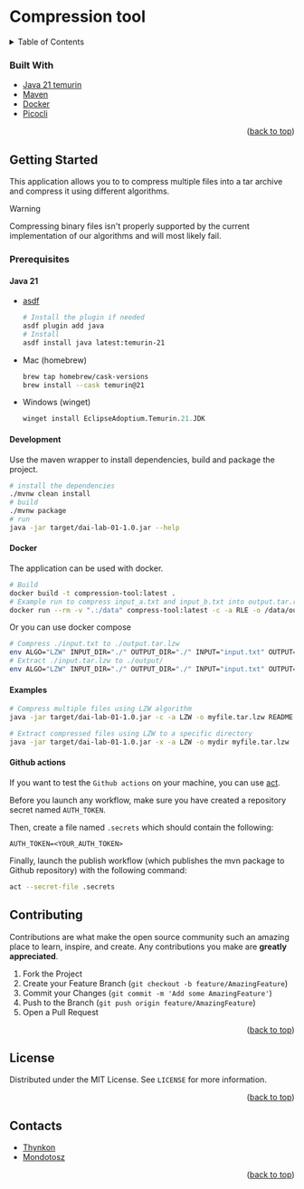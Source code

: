 # Compression tool

<a name="readme-top"></a>

<details>
  <summary>Table of Contents</summary>
  <ol>
    <li>
        <a href="#built-with">Built With</a>
    </li>
    <li>
      <a href="#getting-started">Getting Started</a>
      <ul>
        <li><a href="#prerequisites">Prerequisites</a></li>
        <li><a href="#development">Development</a></li>
        <li><a href="#docker">Docker</a></li>
        <li><a href="#examples">Examples</a></li>
      </ul>
    </li>
    <li><a href="#license">License</a></li>
    <li><a href="#contacts">Contacts</a></li>
  </ol>
</details>

### Built With

- [Java 21 temurin][java]
- [Maven][maven]
- [Docker][docker]
- [Picocli][picocli]

<p align="right">(<a href="#readme-top">back to top</a>)</p>

<!-- GETTING STARTED -->

## Getting Started

This application allows you to to compress multiple files into a tar archive and
compress it using different algorithms.

> [!WARNING]
> Compressing binary files isn't properly supported by the current implementation
> of our algorithms and will most likely fail.

### Prerequisites

#### Java 21

- [asdf][asdf]

  ```sh
  # Install the plugin if needed
  asdf plugin add java
  # Install
  asdf install java latest:temurin-21
  ```

- Mac (homebrew)

  ```zsh
  brew tap homebrew/cask-versions
  brew install --cask temurin@21
  ```

- Windows (winget)

  ```ps
  winget install EclipseAdoptium.Temurin.21.JDK
  ```

#### Development

Use the maven wrapper to install dependencies, build and package the project.

```sh
# install the dependencies
./mvnw clean install
# build
./mvnw package
# run
java -jar target/dai-lab-01-1.0.jar --help
```

#### Docker

The application can be used with docker.

```sh
# Build
docker build -t compression-tool:latest .
# Example run to compress input_a.txt and input_b.txt into output.tar.rle
docker run --rm -v ".:/data" compress-tool:latest -c -a RLE -o /data/output.tar.rle /data/input_a.txt /data/input_b.txt
```

Or you can use docker compose

```sh
# Compress ./input.txt to ./output.tar.lzw
env ALGO="LZW" INPUT_DIR="./" OUTPUT_DIR="./" INPUT="input.txt" OUTPUT="output.tar.lzw" docker compose up --build compress
# Extract ./input.tar.lzw to ./output/
env ALGO="LZW" INPUT_DIR="./" OUTPUT_DIR="./" INPUT="input.txt" OUTPUT="output" docker compose up --build extract
```

#### Examples

```sh
# Compress multiple files using LZW algorithm
java -jar target/dai-lab-01-1.0.jar -c -a LZW -o myfile.tar.lzw README.md pom.xml

# Extract compressed files using LZW to a specific directory
java -jar target/dai-lab-01-1.0.jar -x -a LZW -o mydir myfile.tar.lzw
```

#### Github actions

If you want to test the `Github actions` on your machine, you can use [act](https://github.com/nektos/act).

Before you launch any workflow, make sure you have created a repository secret named `AUTH_TOKEN`.

Then, create a file named `.secrets` which should contain the following:

```env
AUTH_TOKEN=<YOUR_AUTH_TOKEN>
```

Finally, launch the publish workflow (which publishes the mvn package to Github repository) with the following command:

```sh
act --secret-file .secrets
```

<!-- CONTRIBUTING -->

## Contributing

Contributions are what make the open source community such an amazing place to learn, inspire, and create. Any contributions you make are **greatly appreciated**.

1. Fork the Project
2. Create your Feature Branch (`git checkout -b feature/AmazingFeature`)
3. Commit your Changes (`git commit -m 'Add some AmazingFeature'`)
4. Push to the Branch (`git push origin feature/AmazingFeature`)
5. Open a Pull Request

<p align="right">(<a href="#readme-top">back to top</a>)</p>

<!-- LICENSE -->

## License

Distributed under the MIT License. See `LICENSE` for more information.

<p align="right">(<a href="#readme-top">back to top</a>)</p>

<!-- CONTACT -->

## Contacts

- [Thynkon](https://github.com/Thynkon)
- [Mondotosz](https://github.com/Mondotosz)

<p align="right">(<a href="#readme-top">back to top</a>)</p>

<!-- MARKDOWN LINKS & IMAGES -->
<!-- https://www.markdownguide.org/basic-syntax/#reference-style-links -->

[java]: https://adoptium.net/temurin/releases/
[maven]: https://maven.apache.org/
[docker]: https://www.docker.com/
[picocli]: https://picocli.info/
[asdf]: https://asdf-vm.com/
